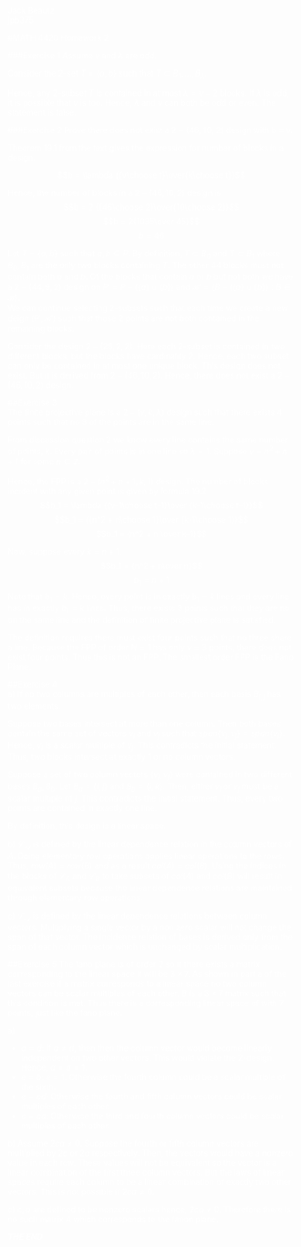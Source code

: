 <font color = white>  

Jack Beautz  
jpb375  

#MATH 4420 Homework 2  

###Exercise 1
Assume $v$ and $\lambda$ are odd.

Consider the $2$-set $T=\{a,b\}$ such that $T\subset B_1,...,B_\lambda$.  


Hence, any $2$-subset $T$ is contained in at most $\lambda=v-2$ blocks. If $\lambda$ is odd, it is possible that $v$ is too.  Hence, $\lambda$ and $v$ can both be odd or even. The statement is false.


###Exercise 2
Prove there does not exist a 2 − (46, 10, 2) design with b = v.  

Theorem 19.1 from the text gives the expression for number of blocks in a design.

$$b = \lambda {{v\choose t}\over{k\choose t}}$$

Hence, the number of blocks in a $2 − (46, 10, 2)$ design is
$$b = 2 {{46\choose 2}\over{10\choose 2}}$$
$$b = 2{1035\over 45}$$
$$b = 46$$

Let $T=\{a,b\}$ such that $a,b\in P$. By definition, $T\subset B_0$ and $T\subset B_1$ where $B_0,B_1$ are the only two blocks containing $T$. The other 44 blocks must not contain both $a$ and $b$. Of the blocks that contain $a$ or $b$ but not both we have a $2-(44, 9, 2)$ design on $P'=P-(\{a\}\cup\{b\})$ and $\mathcal B' = \{B-(\{a\}\cup\{b\}): B\in \mathcal B\}$.  
We can continue selecting 2-subsets such that each time we create a new deign $(P',\mathcal B')$ such that those 2 points are not both contained in the remaining blocks.  

Consider the design $2-(28,2,2)$. Here each 2-subset is contained in two different blocks, but the blocks have cardinality 2. Hence, each two subset can only be contained in at most one unique block.  This design does not exist. But it is derived from $2-(46,10,2)$. Hence, there does not exist a $2-(46,10,2)$ design.


##Exercise 3  
The finite projective plane is a $2-(v,k,\lambda)$ design such that there exists 4 points such that no 3 of the points are in the same line.  

From discussion question 2 we know every line contains the same number of points, k. Every pair of points is in one line so $\lambda = 1$. Suppose $v=n^2 + n + 1$ for some $n\in \mathbb{Z}$.

Hence, the FPP is a $2-(n^2+n+1, k, 1)$ design.
The number of blocks incident with any given point is given by formula 19.2
$$b_1 = \lambda {{v-1\choose t-1}\over {k-1\choose t-1}}$$
$$b_1 = {{n^2 + n\choose 1}\over {k-1\choose 1}}$$
$$b_1 = {n^2 + n \over k-1}$$

Now, suppose every $k=n+1$.
$$b_1 = {n^2 + n\over n}$$
$$b_1 = n + 1$$
Note that $b_1 = k$. Hence, every point is in exactly $b_1=k$ lines and every line has in exactly $b_1 = k$ lines. Thus, there exists 3 points such that they are no on the same line and the definition of finite projective plane is satisfied.  

The definition requires there must exist four points such that no three share a line. Because the FPP of order $N=1$ has only $v=3$ points, there does not exist four points. Thus this is not an FPP. The smallest order FPP is the Fano Plane.

##Exercise 4  
a) If no two columns are multiples of each other, then each basis $B_{i,j}$ has two elements.  

Suppose two bases intersect at more than one column. Then both bases contain the same set of vectors $v_i$ and $v_j$ such that $span\{v_i, v_j\} = span\{v_i\}$. Hence, $v_i$ is a scalar multiple of $v_j$. This contradicts the initial statement. Thus, two blocks intersect at exactly 1 or no column vectors.  

Suppose a set of two column vectors $\{v_i, v_j\}$ were contained in two different bases $B_a, B_b$. Let $B_a = \{i, j\}$ and $B_b = \{i, k\}$. Then, either $v_i$ or $v_j$ must be a scalar multiple of $j$. This contradicts the initial statement. Thus, every two points are contained in exactly one line.

By definition, this design is a linear space.  

b) $\mathcal{L_A}$ is defined by the linear dependence relation in the column vectors of $A$. Doing elementary row operations applies linear operations to the rows. Thus, $row(A) = row(B)$ and as a result $col(A) = col(B)$. Using the indices in the blocks of $\mathcal L_A$ and $\mathcal L_B$ to take subsets of $col(A)$ and $col(B)$ will result in equivalent subsets because the linear dependence relations are maintained through elementary row operations.

c) $\mathcal{L_A}$ is defined by the linear dependence relations between column vectors. Multiplying a single vector by a non zero scalar will not change the span of that vector. The incidence relation of bases is derived only from the span of each column vector which is unchanged by scalar multiplication.


##Exercise 5
The fano plane is of order 2 so if there exists a matrix corresponding to the linear space it will be $3\times 7$. As shown in part a of the last exercise if a matrix corresponds to a linear space no two column vectors can be scalar multiples of each other. $B$ is a $3\times 7$ matrix such that this condition is met. Thus there is a corresponding linear space of with 7 points, just like the fano plane.

a)
- $a=d$: If $a\neq d$, then then the column vector would become linearly independent on two other vectors. This would violate the 2-design. Hence, $a = d = 1$.  
- $e=b$: $e=1$. Otherwise the fourth column could be a scalar multiple of the sixth.
- $e=cd$: Otherwise the fourth and fifth column vectors could be scalar multiples of each other.  
- $e=ca$: Otherwise the third and fourth column vectors could be scalar multiples of each other.  

b) Assume $2ca \neq 0$. Suppose the fourth or fifth column vectors are multiplied by $2c$ or $2a$ respectively. Then, the vectors would have a nonzero value in each row.  These values will not be equivalent so the vector is a linear combination of the first three column vectors. But the laws of linear spaces require each column to be a linear combination of exactly two other vectors. This is not possible if $2ca \neq 0$.  

c) $c,a$ are defined to be nonzero scalars hence, $2ca \neq 0$. Therefore there is no such matrix $A$ which corresponds to the fanon plane.  




***THE END***
